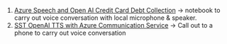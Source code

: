 1. [Azure Speech and Open AI Credit Card Debt Collection](https://github.com/c2js/AOAIVoiceDebtCollectionSample/tree/main/azurespeech_and_openai_credit_card_debt_collection) -> notebook to carry out voice conversation with local microphone & speaker.
2. [SST OpenAI TTS with Azure Communication Service](https://github.com/c2js/AOAIVoiceDebtCollectionSample/tree/main/sst-openai-tts-azcommunicationsrv-poc-debt-collection) -> Call out to a phone to carry out voice conversation 